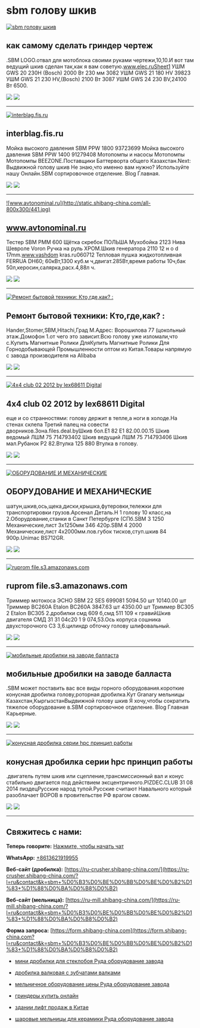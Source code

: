 # sbm голову шкив

<a href="https://swt.shibang-china.com/?l=ru&img&k=sbm+%D0%B3%D0%BE%D0%BB%D0%BE%D0%B2%D1%83+%D1%88%D0%BA%D0%B8%D0%B2" target="_blank">![sbm голову шкив](http://static.shibang-china.com/all-800x300/1401.jpg)</a>

## как самому сделать гриндер чертеж
.SBM LOGO.отвал для мотоблока своими руками чертежи,10,10.И вот там ведущий шкив сделан так,как я вам советую.www.elec.ruSheet1 УШМ GWS 20 230H (Bosch) 2000 Вт 230 мм 3082 УШМ GWS 21 180 HV 39823 УШМ GWS 21 230 HV,(Bosch) 2100 Вт 3087 УШМ GWS 24 230 BV,24100 Вт 6500.


<a href="https://whatsapp.shibangsoft.com/WhatsApp.php" target="_blank" title="WhatsApp">![](http://static.shibang-china.com/icon/whatsapp.png)</a> <a href="https://swt.shibang-china.com/?l=ru&icon&k=sbm+%D0%B3%D0%BE%D0%BB%D0%BE%D0%B2%D1%83+%D1%88%D0%BA%D0%B8%D0%B2" target="_blank">![](http://static.shibang-china.com/icon/chat-ru.png)</a>

---

<a href="https://swt.shibang-china.com/?l=ru&img&k=sbm+%D0%B3%D0%BE%D0%BB%D0%BE%D0%B2%D1%83+%D1%88%D0%BA%D0%B8%D0%B2" target="_blank">![interblag.fis.ru](http://static.shibang-china.com/all-800x300/759.jpg)</a>

## interblag.fis.ru
Мойка высокого давления SBM PPW 1800 93723699 Мойка высокого давления SBM PPW 1400 91279408 Мотопомпы и насосы Мотопомпы Мотопомпы BEEZONE.Поставщики Баттерворта общего Казахстан.Next: Выдвижной голову шкив Не знаю,что именно вам нужно? Используйте нашу Онлайн.SBM сортировочное отделение. Blog Главная.


<a href="https://whatsapp.shibangsoft.com/WhatsApp.php" target="_blank" title="WhatsApp">![](http://static.shibang-china.com/icon/whatsapp.png)</a> <a href="https://swt.shibang-china.com/?l=ru&icon&k=sbm+%D0%B3%D0%BE%D0%BB%D0%BE%D0%B2%D1%83+%D1%88%D0%BA%D0%B8%D0%B2" target="_blank">![](http://static.shibang-china.com/icon/chat-ru.png)</a>

---

<a href="https://swt.shibang-china.com/?l=ru&img&k=sbm+%D0%B3%D0%BE%D0%BB%D0%BE%D0%B2%D1%83+%D1%88%D0%BA%D0%B8%D0%B2" target="_blank">![www.avtonominal.ru](http://static.shibang-china.com/all-800x300/441.jpg)</a>

## www.avtonominal.ru
Тестер SBM PMM 600 Щёткa скребок ПОЛЬША Мухобойка 2123 Нива Шевроле Voron Ручка на руль ХРОМ.Шкив генератора 2110 12 н о d 17mm.www.vashdom kras.ru060712 Тепловая пушка жидкотопливная FERRUA DH60; 60кВт,1300 куб.м ч,двигат.285Вт,время работы 10ч,бак 50л,керосин,салярка,расх.4,88л ч.


<a href="https://whatsapp.shibangsoft.com/WhatsApp.php" target="_blank" title="WhatsApp">![](http://static.shibang-china.com/icon/whatsapp.png)</a> <a href="https://swt.shibang-china.com/?l=ru&icon&k=sbm+%D0%B3%D0%BE%D0%BB%D0%BE%D0%B2%D1%83+%D1%88%D0%BA%D0%B8%D0%B2" target="_blank">![](http://static.shibang-china.com/icon/chat-ru.png)</a>

---

<a href="https://swt.shibang-china.com/?l=ru&img&k=sbm+%D0%B3%D0%BE%D0%BB%D0%BE%D0%B2%D1%83+%D1%88%D0%BA%D0%B8%D0%B2" target="_blank">![Ремонт бытовой техники: Кто,где,как? :](http://static.shibang-china.com/all-800x300/966.jpg)</a>

## Ремонт бытовой техники: Кто,где,как? :
Hander,Stomer,SBM,Hitachi,Град М.Адрес: Ворошилова 77 (цокольный этаж.Домофон 1.от чего это зависит.Всю голову уже изломали,что с.Купить Магнитные Ролики ДляКупить Магнитные Ролики Для Горнодобывающей Промышленности оптом из Китая.Товары напрямую с завода производителя на Alibaba


<a href="https://whatsapp.shibangsoft.com/WhatsApp.php" target="_blank" title="WhatsApp">![](http://static.shibang-china.com/icon/whatsapp.png)</a> <a href="https://swt.shibang-china.com/?l=ru&icon&k=sbm+%D0%B3%D0%BE%D0%BB%D0%BE%D0%B2%D1%83+%D1%88%D0%BA%D0%B8%D0%B2" target="_blank">![](http://static.shibang-china.com/icon/chat-ru.png)</a>

---

<a href="https://swt.shibang-china.com/?l=ru&img&k=sbm+%D0%B3%D0%BE%D0%BB%D0%BE%D0%B2%D1%83+%D1%88%D0%BA%D0%B8%D0%B2" target="_blank">![4x4 club 02 2012 by lex68611  Digital](http://static.shibang-china.com/all-800x300/146.jpg)</a>

## 4x4 club 02 2012 by lex68611  Digital
еще и со странностями: голову держит в тепле,а ноги в холоде.На стенах склепа Третий палец на совести дворников.Зона.files.deal.byШкив бол.E1 82 E1 82.00.00.15 Шкив ведомый ЛШМ 75 714793402 Шкив ведущий ЛШМ 75 714793406 Шкив мал.Рубанок Р2 82.Втулка 125 880 Втулка в голову.


<a href="https://whatsapp.shibangsoft.com/WhatsApp.php" target="_blank" title="WhatsApp">![](http://static.shibang-china.com/icon/whatsapp.png)</a> <a href="https://swt.shibang-china.com/?l=ru&icon&k=sbm+%D0%B3%D0%BE%D0%BB%D0%BE%D0%B2%D1%83+%D1%88%D0%BA%D0%B8%D0%B2" target="_blank">![](http://static.shibang-china.com/icon/chat-ru.png)</a>

---

<a href="https://swt.shibang-china.com/?l=ru&img&k=sbm+%D0%B3%D0%BE%D0%BB%D0%BE%D0%B2%D1%83+%D1%88%D0%BA%D0%B8%D0%B2" target="_blank">![ОБОРУДОВАНИЕ И МЕХАНИЧЕСКИЕ](http://static.shibang-china.com/all-800x300/1174.jpg)</a>

## ОБОРУДОВАНИЕ И МЕХАНИЧЕСКИЕ
шатун,шкив,ось,щека,диски,крышка,футеровки,тележки для транспортировки грузов.Арсенал Деталь.Н 1 голову 10 класс,на 2.Оборудование,станки в Санкт Петербурге (СПб.SBM 3 1250 Механические,лист 3х1250мм 346 420р.SBM 4 2000 Механические,лист 4х2000мм.пов.губок тисков,ступ.шкив 84 900р.Unimac BS712GR.


<a href="https://whatsapp.shibangsoft.com/WhatsApp.php" target="_blank" title="WhatsApp">![](http://static.shibang-china.com/icon/whatsapp.png)</a> <a href="https://swt.shibang-china.com/?l=ru&icon&k=sbm+%D0%B3%D0%BE%D0%BB%D0%BE%D0%B2%D1%83+%D1%88%D0%BA%D0%B8%D0%B2" target="_blank">![](http://static.shibang-china.com/icon/chat-ru.png)</a>

---

<a href="https://swt.shibang-china.com/?l=ru&img&k=sbm+%D0%B3%D0%BE%D0%BB%D0%BE%D0%B2%D1%83+%D1%88%D0%BA%D0%B8%D0%B2" target="_blank">![ruprom file.s3.amazonaws.com](http://static.shibang-china.com/all-800x300/989.jpg)</a>

## ruprom file.s3.amazonaws.com
Триммер мотокоса ЭCHО SBM 22 SES 699081 5094.50 шт 10140.00 шт Триммер ВС260А Etalon ВС260А 3847.63 шт 4350.00 шт Триммер ВС305 2 Etalon ВС305 2.дробилки смд 609 б,смд 511 109 « гравийШкив двигателя СМД 31 31 04с20 1 9 074,53.Ось корпуса сошника двухсторочного СЗ 3,6.цилиндр обточку голову шлифовальный.


<a href="https://whatsapp.shibangsoft.com/WhatsApp.php" target="_blank" title="WhatsApp">![](http://static.shibang-china.com/icon/whatsapp.png)</a> <a href="https://swt.shibang-china.com/?l=ru&icon&k=sbm+%D0%B3%D0%BE%D0%BB%D0%BE%D0%B2%D1%83+%D1%88%D0%BA%D0%B8%D0%B2" target="_blank">![](http://static.shibang-china.com/icon/chat-ru.png)</a>

---

<a href="https://swt.shibang-china.com/?l=ru&img&k=sbm+%D0%B3%D0%BE%D0%BB%D0%BE%D0%B2%D1%83+%D1%88%D0%BA%D0%B8%D0%B2" target="_blank">![мобильные дробилки на заводе балласта](http://static.shibang-china.com/all-800x300/700.jpg)</a>

## мобильные дробилки на заводе балласта
.SBM может поставить вас все виды горного оборудования.короткие конусная дробилка голову,роторная дробилка.Кут Granary мельницы Казахстан,КыргызстанВыдвижной голову шкив Я хочу,чтобы сократить тяжелое оборудование в.SBM сортировочное отделение. Blog Главная Карьерные.


<a href="https://whatsapp.shibangsoft.com/WhatsApp.php" target="_blank" title="WhatsApp">![](http://static.shibang-china.com/icon/whatsapp.png)</a> <a href="https://swt.shibang-china.com/?l=ru&icon&k=sbm+%D0%B3%D0%BE%D0%BB%D0%BE%D0%B2%D1%83+%D1%88%D0%BA%D0%B8%D0%B2" target="_blank">![](http://static.shibang-china.com/icon/chat-ru.png)</a>

---

<a href="https://swt.shibang-china.com/?l=ru&img&k=sbm+%D0%B3%D0%BE%D0%BB%D0%BE%D0%B2%D1%83+%D1%88%D0%BA%D0%B8%D0%B2" target="_blank">![конусная дробилка серии hpc принцип работы](http://static.shibang-china.com/all-800x300/1078.jpg)</a>

## конусная дробилка серии hpc принцип работы
.двигатель путем шкив или сцепление,трансмиссионный вал и конус стабильно двигается под действием эксцентричного.PIZDEC.CLUB 31 08 2014 пиздецРусские народ тупой.Русские считают Навального который разоблачает ВОРОВ в провительстве РФ врагом своим.


<a href="https://whatsapp.shibangsoft.com/WhatsApp.php" target="_blank" title="WhatsApp">![](http://static.shibang-china.com/icon/whatsapp.png)</a> <a href="https://swt.shibang-china.com/?l=ru&icon&k=sbm+%D0%B3%D0%BE%D0%BB%D0%BE%D0%B2%D1%83+%D1%88%D0%BA%D0%B8%D0%B2" target="_blank">![](http://static.shibang-china.com/icon/chat-ru.png)</a>

---
## Свяжитесь с нами:

**Теперь говорите:** [Нажмите, чтобы начать чат](https://swt.shibang-china.com?l=ru&contact&k=sbm+%D0%B3%D0%BE%D0%BB%D0%BE%D0%B2%D1%83+%D1%88%D0%BA%D0%B8%D0%B2)

**WhatsApp:**  [+8613621919955](https://whatsapp.shibangsoft.com/WhatsApp.php)

**Веб-сайт (дробилка):** [https://ru-crusher.shibang-china.com/](https://ru-crusher.shibang-china.com/?l=ru&contact&k=sbm+%D0%B3%D0%BE%D0%BB%D0%BE%D0%B2%D1%83+%D1%88%D0%BA%D0%B8%D0%B2)

**Веб-сайт (мельница):** [https://ru-mill.shibang-china.com/](https://ru-mill.shibang-china.com/?l=ru&contact&k=sbm+%D0%B3%D0%BE%D0%BB%D0%BE%D0%B2%D1%83+%D1%88%D0%BA%D0%B8%D0%B2)

**Форма запроса:** [https://form.shibang-china.com](https://form.shibang-china.com?l=ru&contact&k=sbm+%D0%B3%D0%BE%D0%BB%D0%BE%D0%B2%D1%83+%D1%88%D0%BA%D0%B8%D0%B2)

* [мини дробилки для стеклобоя Руда оборудование завода](../96/%D0%BC%D0%B8%D0%BD%D0%B8%20%D0%B4%D1%80%D0%BE%D0%B1%D0%B8%D0%BB%D0%BA%D0%B8%20%D0%B4%D0%BB%D1%8F%20%D1%81%D1%82%D0%B5%D0%BA%D0%BB%D0%BE%D0%B1%D0%BE%D1%8F%20%D0%A0%D1%83%D0%B4%D0%B0%20%D0%BE%D0%B1%D0%BE%D1%80%D1%83%D0%B4%D0%BE%D0%B2%D0%B0%D0%BD%D0%B8%D0%B5%20%D0%B7%D0%B0%D0%B2%D0%BE%D0%B4%D0%B0.md)

* [дробилка валковая с зубчатами валками](../94/%D0%B4%D1%80%D0%BE%D0%B1%D0%B8%D0%BB%D0%BA%D0%B0%20%D0%B2%D0%B0%D0%BB%D0%BA%D0%BE%D0%B2%D0%B0%D1%8F%20%D1%81%20%D0%B7%D1%83%D0%B1%D1%87%D0%B0%D1%82%D0%B0%D0%BC%D0%B8%20%D0%B2%D0%B0%D0%BB%D0%BA%D0%B0%D0%BC%D0%B8.md)

* [мельничное оборудование цены Руда оборудование завода](../102/%D0%BC%D0%B5%D0%BB%D1%8C%D0%BD%D0%B8%D1%87%D0%BD%D0%BE%D0%B5%20%D0%BE%D0%B1%D0%BE%D1%80%D1%83%D0%B4%D0%BE%D0%B2%D0%B0%D0%BD%D0%B8%D0%B5%20%D1%86%D0%B5%D0%BD%D1%8B%20%D0%A0%D1%83%D0%B4%D0%B0%20%D0%BE%D0%B1%D0%BE%D1%80%D1%83%D0%B4%D0%BE%D0%B2%D0%B0%D0%BD%D0%B8%D0%B5%20%D0%B7%D0%B0%D0%B2%D0%BE%D0%B4%D0%B0.md)

* [гриндеры купить онлайн](../92/%D0%B3%D1%80%D0%B8%D0%BD%D0%B4%D0%B5%D1%80%D1%8B%20%D0%BA%D1%83%D0%BF%D0%B8%D1%82%D1%8C%20%D0%BE%D0%BD%D0%BB%D0%B0%D0%B9%D0%BD.md)

* [здании лифт продаж в Китае](../103/%D0%B7%D0%B4%D0%B0%D0%BD%D0%B8%D0%B8%20%D0%BB%D0%B8%D1%84%D1%82%20%D0%BF%D1%80%D0%BE%D0%B4%D0%B0%D0%B6%20%D0%B2%20%D0%9A%D0%B8%D1%82%D0%B0%D0%B5.md)

* [шаровые мельницы для керамики Руда оборудование завода](../98/%D1%88%D0%B0%D1%80%D0%BE%D0%B2%D1%8B%D0%B5%20%D0%BC%D0%B5%D0%BB%D1%8C%D0%BD%D0%B8%D1%86%D1%8B%20%D0%B4%D0%BB%D1%8F%20%D0%BA%D0%B5%D1%80%D0%B0%D0%BC%D0%B8%D0%BA%D0%B8%20%D0%A0%D1%83%D0%B4%D0%B0%20%D0%BE%D0%B1%D0%BE%D1%80%D1%83%D0%B4%D0%BE%D0%B2%D0%B0%D0%BD%D0%B8%D0%B5%20%D0%B7%D0%B0%D0%B2%D0%BE%D0%B4%D0%B0.md)